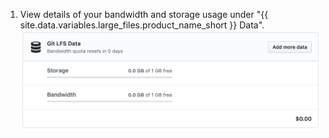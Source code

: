 1. View details of your bandwidth and storage usage under "{{ site.data.variables.large_files.product_name_short }} Data".
  ![Details of Git LFS data usage](/assets/images/help/billing/lfs-data.png)
